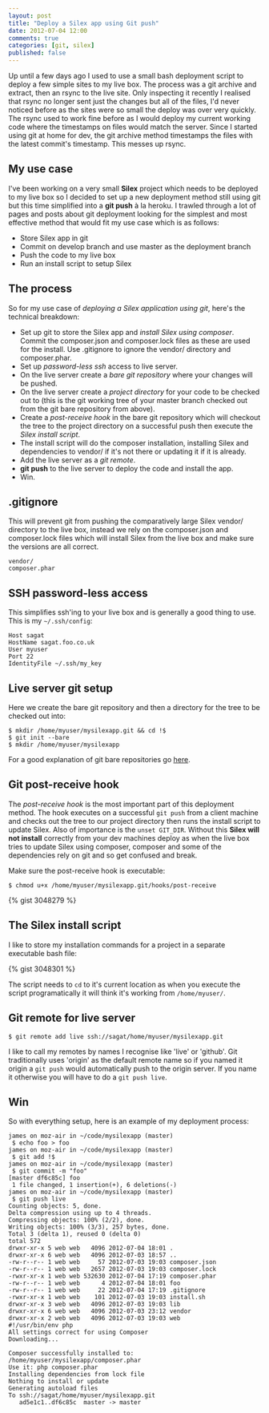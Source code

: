 ```yaml
---
layout: post
title: "Deploy a Silex app using Git push"
date: 2012-07-04 12:00
comments: true
categories: [git, silex]
published: false
---
```

Up until a few days ago I used to use a small bash deployment script to deploy a few simple sites to my live box.  The process was a git archive and extract, then an rsync to the live site.  Only inspecting it recently I realised that rsync no longer sent just the changes but all of the files, I'd never noticed before as the sites were so small the deploy was over very quickly.  The rsync used to work fine before as I would deploy my current working code where the timestamps on files would match the server.  Since I started using git at home for dev, the git archive method timestamps the files with the latest commit's timestamp.  This messes up rsync.

## My use case

I've been working on a very small **Silex** project which needs to be deployed to my live box so I decided to set up a new deployment method still using git but this time simplified into a **git push** à la heroku.  I trawled through a lot of pages and posts about git deployment looking for the simplest and most effective method that would fit my use case which is as follows:

- Store Silex app in git
- Commit on develop branch and use master as the deployment branch
- Push the code to my live box
- Run an install script to setup Silex

## The process

So for my use case of *deploying a Silex application using git*, here's the technical breakdown:

- Set up git to store the Silex app and *install Silex using composer*.  Commit the composer.json and composer.lock files as these are used for the install.  Use .gitignore to ignore the vendor/ directory and composer.phar.
- Set up *password-less ssh* access to live server.
- On the live server create a *bare git repository* where your changes will be pushed.
- On the live server create a *project directory* for your code to be checked out to (this is the git working tree of your master branch checked out from the git bare repository from above).
- Create a *post-receive hook* in the bare git repository which will checkout the tree to the project directory on a successful push then execute the *Silex install script*.
- The install script will do the composer installation, installing Silex and dependencies to vendor/ if it's not there or updating it if it is already.
- Add the live server as a *git remote*.
- **git push** to the live server to deploy the code and install the app.
- Win.

## .gitignore

This will prevent git from pushing the comparatively large Silex vendor/ directory to the live box, instead we rely on the composer.json and composer.lock files which will install Silex from the live box and make sure the versions are all correct.

    vendor/
    composer.phar

## SSH password-less access

This simplifies ssh'ing to your live box and is generally a good thing to use.  This is my `~/.ssh/config`:

    Host sagat
    HostName sagat.foo.co.uk
    User myuser
    Port 22
    IdentityFile ~/.ssh/my_key

## Live server git setup

Here we create the bare git repository and then a directory for the tree to be checked out into:

    $ mkdir /home/myuser/mysilexapp.git && cd !$
    $ git init --bare
    $ mkdir /home/myuser/mysilexapp

For a good explanation of git bare repositories go [here](http://www.bitflop.com/document/111).

## Git post-receive hook

The *post-receive hook* is the most important part of this deployment method.  The hook executes on a successful `git push` from a client machine and checks out the tree to our project directory then runs the install script to update Silex.  Also of importance is the `unset GIT_DIR`.  Without this **Silex will not install** correctly from your dev machines deploy as when the live box tries to update Silex using composer, composer and some of the dependencies rely on git and so get confused and break.

Make sure the post-receive hook is executable:

    $ chmod u+x /home/myuser/mysilexapp.git/hooks/post-receive

{% gist 3048279 %}

## The Silex install script

I like to store my installation commands for a project in a separate executable bash file:

{% gist 3048301 %}

The script needs to `cd` to it's current location as when you execute the script programatically it will think it's working from `/home/myuser/`.

## Git remote for live server

    $ git remote add live ssh://sagat/home/myuser/mysilexapp.git

I like to call my remotes by names I recognise like 'live' or 'github'.  Git traditionally uses 'origin' as the default remote name so if you named it origin a `git push` would automatically push to the origin server.  If you name it otherwise you will have to do a `git push live`.

## Win

So with everything setup, here is an example of my deployment process:

    james on moz-air in ~/code/mysilexapp (master)
     $ echo foo > foo 
    james on moz-air in ~/code/mysilexapp (master)
     $ git add !$
    james on moz-air in ~/code/mysilexapp (master)
     $ git commit -m "foo"
    [master df6c85c] foo
     1 file changed, 1 insertion(+), 6 deletions(-)
    james on moz-air in ~/code/mysilexapp (master)
     $ git push live
    Counting objects: 5, done.
    Delta compression using up to 4 threads.
    Compressing objects: 100% (2/2), done.
    Writing objects: 100% (3/3), 257 bytes, done.
    Total 3 (delta 1), reused 0 (delta 0)
    total 572
    drwxr-xr-x 5 web web   4096 2012-07-04 18:01 .
    drwxr-xr-x 6 web web   4096 2012-07-03 18:57 ..
    -rw-r--r-- 1 web web     57 2012-07-03 19:03 composer.json
    -rw-r--r-- 1 web web   2657 2012-07-03 19:03 composer.lock
    -rwxr-xr-x 1 web web 532630 2012-07-04 17:19 composer.phar
    -rw-r--r-- 1 web web      4 2012-07-04 18:01 foo
    -rw-r--r-- 1 web web     22 2012-07-04 17:19 .gitignore
    -rwxr-xr-x 1 web web    101 2012-07-03 19:03 install.sh
    drwxr-xr-x 3 web web   4096 2012-07-03 19:03 lib
    drwxr-xr-x 6 web web   4096 2012-07-03 23:12 vendor
    drwxr-xr-x 2 web web   4096 2012-07-03 19:03 web
    #!/usr/bin/env php
    All settings correct for using Composer
    Downloading...

    Composer successfully installed to: /home/myuser/mysilexapp/composer.phar
    Use it: php composer.phar
    Installing dependencies from lock file
    Nothing to install or update
    Generating autoload files
    To ssh://sagat/home/myuser/mysilexapp.git
       ad5e1c1..df6c85c  master -> master